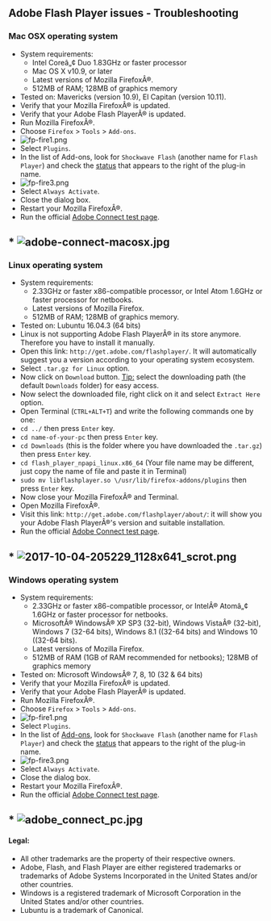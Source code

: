 <h2 id="toc_0">Adobe Flash Player issues - Troubleshooting</h2>

<h3 id="toc_1">Mac OSX operating system</h3>

<ul>
<li>System requirements:

<ul>
<li>Intel Coreâ„¢ Duo 1.83GHz or faster processor</li>
<li>Mac OS X v10.9, or later</li>
<li>Latest versions of Mozilla FirefoxÂ®.</li>
<li>512MB of RAM; 128MB of graphics memory</li>
</ul></li>
<li>Tested on: Mavericks (version 10.9), El Capitan (version 10.11).</li>
<li>Verify that your Mozilla FirefoxÂ® is updated.</li>
<li>Verify that your Adobe Flash PlayerÂ® is updated.</li>
<li>Run Mozilla FirefoxÂ®.</li>
<li>Choose <code>Firefox</code> &gt; <code>Tools</code> &gt; <code>Add-ons</code>.</li>
<li><img src="https://bitbucket.org/repo/bBMkd4/images/454368749-fp-fire1.png" alt="fp-fire1.png"/></li>
<li>Select <code>Plugins</code>.</li>
<li>In the list of Add-ons, look for <code>Shockwave Flash</code> (another name for <code>Flash Player</code>) and check the <u>status</u> that appears to the right of the plug-in name.</li>
<li><img src="https://bitbucket.org/repo/bBMkd4/images/429854473-fp-fire3.png" alt="fp-fire3.png"/></li>
<li>Select <code>Always Activate</code>.</li>
<li>Close the dialog box.</li>
<li>Restart your Mozilla FirefoxÂ®.</li>
<li>Run the official <a href="http://admin.adobeconnect.com/common/help/en/support/meeting_test.htm">Adobe Connect test page</a>.</li>
</ul>

<h2 id="toc_2">* <img src="https://bitbucket.org/repo/bBMkd4/images/1808365633-adobe-connect-macosx.jpg" alt="adobe-connect-macosx.jpg"/></h2>

<h3 id="toc_3">Linux operating system</h3>

<ul>
<li>System requirements:

<ul>
<li>2.33GHz or faster x86-compatible processor, or Intel Atom 1.6GHz or faster processor for netbooks.</li>
<li>Latest versions of Mozilla Firefox.</li>
<li>512MB of RAM; 128MB of graphics memory.</li>
</ul></li>
<li>Tested on: Lubuntu 16.04.3 (64 bits)</li>
<li>Linux is not supporting Adobe Flash PlayerÂ® in its store anymore. Therefore you have to install it manually.</li>
<li>Open this link: <code>http://get.adobe.com/flashplayer/</code>. It will automatically suggest you a version according to your operating system ecosystem.</li>
<li>Select <code>.tar.gz for Linux</code> option.</li>
<li>Now click on <code>Download</code> button. <u>Tip:</u> select the downloading path (the default <code>Downloads</code> folder) for easy access.</li>
<li>Now select the downloaded file, right click on it and select <code>Extract Here</code> option.</li>
<li>Open Terminal (<code>CTRL+ALT+T</code>) and write the following commands one by one:</li>
<li><code>cd ../</code> then press <code>Enter</code> key.</li>
<li><code>cd name-of-your-pc</code> then press <code>Enter</code> key.</li>
<li><code>cd Downloads</code> (this is the folder where you have downloaded the <code>.tar.gz</code>) then press <code>Enter</code> key.</li>
<li><code>cd flash_player_npapi_linux.x86_64</code> (Your file name may be different, just copy the name of file and paste it in Terminal)</li>
<li><code>sudo mv libflashplayer.so \/usr/lib/firefox-addons/plugins</code> then press <code>Enter</code> key.</li>
<li>Now close your Mozilla FirefoxÂ® and Terminal.</li>
<li>Open Mozilla FirefoxÂ®. </li>
<li>Visit this link: <code>http://get.adobe.com/flashplayer/about/</code>: it will show you your Adobe Flash PlayerÂ®&#39;s version and suitable installation.</li>
<li>Run the official <a href="http://admin.adobeconnect.com/common/help/en/support/meeting_test.htm">Adobe Connect test page</a>.</li>
</ul>

<h2 id="toc_4">* <img src="https://bitbucket.org/repo/bBMkd4/images/1580105962-2017-10-04-205229_1128x641_scrot.png" alt="2017-10-04-205229_1128x641_scrot.png"/></h2>

<h3 id="toc_5">Windows operating system</h3>

<ul>
<li>System requirements:

<ul>
<li>2.33GHz or faster x86-compatible processor, or IntelÂ® Atomâ„¢ 1.6GHz or faster processor for netbooks.</li>
<li>MicrosoftÂ® WindowsÂ® XP SP3 (32-bit), Windows VistaÂ® (32-bit), Windows 7 (32-64 bits), Windows 8.1 ((32-64 bits) and Windows 10 ((32-64 bits).</li>
<li>Latest versions of Mozilla Firefox.</li>
<li>512MB of RAM (1GB of RAM recommended for netbooks); 128MB of graphics memory</li>
</ul></li>
<li>Tested on: Microsoft WindowsÂ® 7, 8, 10 (32 &amp; 64 bits)</li>
<li>Verify that your Mozilla FirefoxÂ® is updated.</li>
<li>Verify that your Adobe Flash PlayerÂ® is updated.</li>
<li>Run Mozilla FirefoxÂ®.</li>
<li>Choose <code>Firefox</code> &gt; <code>Tools</code> &gt; <code>Add-ons</code>.</li>
<li><img src="https://bitbucket.org/repo/bBMkd4/images/3238280704-fp-fire1.png" alt="fp-fire1.png"/></li>
<li>Select <code>Plugins</code>.</li>
<li>In the list of <u>Add-ons</u>, look for <code>Shockwave Flash</code> (another name for <code>Flash Player</code>) and check the <u>status</u> that appears to the right of the plug-in name.</li>
<li><img src="https://bitbucket.org/repo/bBMkd4/images/4256878087-fp-fire3.png" alt="fp-fire3.png"/></li>
<li>Select <code>Always Activate</code>.</li>
<li>Close the dialog box.</li>
<li>Restart your Mozilla FirefoxÂ®.</li>
<li>Run the official <a href="http://admin.adobeconnect.com/common/help/en/support/meeting_test.htm">Adobe Connect test page</a>.</li>
</ul>

<h2 id="toc_6">* <img src="https://bitbucket.org/repo/bBMkd4/images/1926895762-adobe_connect_pc.jpg" alt="adobe_connect_pc.jpg"/></h2>

<h4 id="toc_7">Legal:</h4>

<ul>
<li>All other trademarks are the property of their respective owners.</li>
<li>Adobe, Flash, and Flash Player are either registered trademarks or trademarks of Adobe Systems Incorporated in the United States and/or other countries.</li>
<li>Windows is a registered trademark of Microsoft Corporation in the United States and/or other countries.</li>
<li>Lubuntu is a trademark of Canonical.</li>
</ul>
